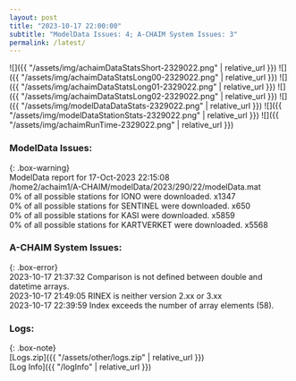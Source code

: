 ```yaml
---
layout: post
title: "2023-10-17 22:00:00"
subtitle: "ModelData Issues: 4; A-CHAIM System Issues: 3"
permalink: /latest/
---
```


![]({{ "/assets/img/achaimDataStatsShort-2329022.png" | relative_url }})
![]({{ "/assets/img/achaimDataStatsLong00-2329022.png" | relative_url }})
![]({{ "/assets/img/achaimDataStatsLong01-2329022.png" | relative_url }})
![]({{ "/assets/img/achaimDataStatsLong02-2329022.png" | relative_url }})
![]({{ "/assets/img/modelDataDataStats-2329022.png" | relative_url }})
![]({{ "/assets/img/modelDataStationStats-2329022.png" | relative_url }})
![]({{ "/assets/img/achaimRunTime-2329022.png" | relative_url }})


### ModelData Issues:  
  
{: .box-warning}  
 ModelData report for 17-Oct-2023 22:15:08   
 /home2/achaim1/A-CHAIM/modelData/2023/290/22/modelData.mat   
 0% of all possible stations for IONO were downloaded. x1347   
 0% of all possible stations for SENTINEL were downloaded. x650   
 0% of all possible stations for KASI were downloaded. x5859   
 0% of all possible stations for KARTVERKET were downloaded. x5568   
  
### A-CHAIM System Issues:  
  
{: .box-error}  
2023-10-17 21:37:32 Comparison is not defined between double and datetime arrays.  
2023-10-17 21:49:05 RINEX is neither version 2.xx or 3.xx  
2023-10-17 22:39:59 Index exceeds the number of array elements (58).  

### Logs:  
  
{: .box-note}  
[Logs.zip]({{ "/assets/other/logs.zip" | relative_url }})  
[Log Info]({{ "/logInfo" | relative_url }})  

